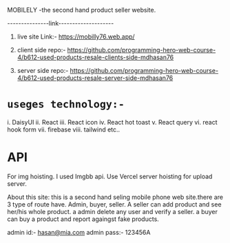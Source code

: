 MOBILELY -the second hand product seller website.


---------------link--------------------
1. live site Link:- https://mobilly76.web.app/
2. client side repo:- https://github.com/programming-hero-web-course-4/b612-used-products-resale-clients-side-mdhasan76

3. server side repo:- https://github.com/programming-hero-web-course-4/b612-used-products-resale-server-side-mdhasan76

# `useges technology:-`
i. DaisyUI
ii. React
iii. React icon
iv. React hot toast
v. React query
vi. react hook form
vii. firebase
viii. tailwind etc..

# API
For img hoisting. I used Imgbb api. Use Vercel server hoisting for upload server.

About this site: 
this is a second hand seling mobile phone web site.there are 3 type of route have. Admin, buyer, seller. A seller can add product and see her/his whole product. a admin delete any user and verify a seller. a buyer can buy a product and report againgst fake products.






admin id:- hasan@mia.com
admin pass:- 123456A


